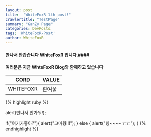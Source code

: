 ```yaml
---
layout: post
title:  "WhiteFoxR 1th post!"
crawlertitle: "TestPage"
summary: "GanZy Page"
categories: DevPosts
tags: 'WhiteFoxR-Post'
author: WhiteFoxR
---
```


#### 만나서 반갑습니다 WhiteFoxR 입니다.####
**여러분은 지금 WhteFoxR Blog와 함께하고 있습니다**

| CORD   | VALUE |
|--------|--------|
|  WHITEFOXR   |  흰여울  |

{% highlight ruby %}

alert(만나서 반가워!);

if("여기가좋아?"){
	alert("고마웡!!!");
} else {
	alert("힝~~~~ ㅠㅠ");
}
{% endhighlight %}


